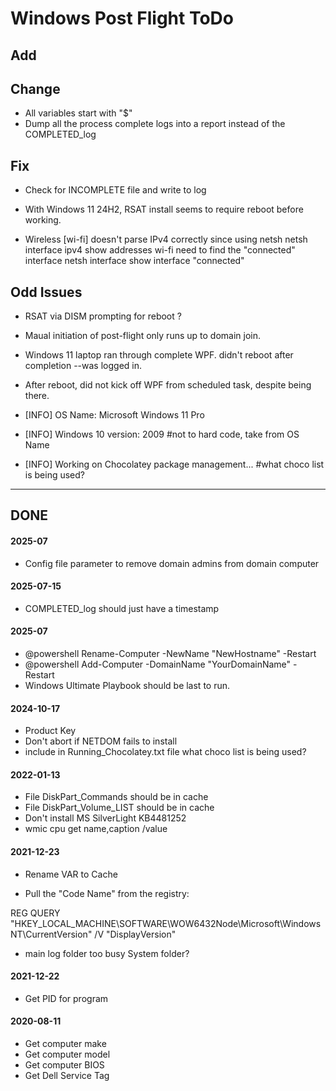 # Windows Post Flight ToDo 

## Add

	

## Change
- All variables start with "$"
- Dump all the process complete logs into a report instead of the COMPLETED_log


## Fix
- Check for INCOMPLETE file and write to log

- With Windows 11 24H2, RSAT install seems to require reboot before working.
- Wireless [wi-fi] doesn't parse IPv4 correctly since using netsh
	netsh interface ipv4 show addresses wi-fi
	need to find the "connected" interface
	netsh interface show interface
		"connected"

## Odd Issues

- RSAT via DISM prompting for reboot ?

- Maual initiation of post-flight only runs up to domain join.
- Windows 11 laptop ran through complete WPF. didn't reboot after completion --was logged in.

- After reboot, did not kick off WPF from scheduled task, despite being there.
- [INFO]	OS Name: Microsoft Windows 11 Pro 
- [INFO]	Windows 10 version: 2009 #not to hard code, take from OS Name
- [INFO]	Working on Chocolatey package management... #what choco list is being used?


-------------------------------------------------------------------------------


## DONE

#### 2025-07
- Config file parameter to remove domain admins from domain computer

#### 2025-07-15
- COMPLETED_log should just have a timestamp

#### 2025-07
- @powershell Rename-Computer -NewName "NewHostname" -Restart
- @powershell Add-Computer -DomainName "YourDomainName" -Restart
- Windows Ultimate Playbook should be last to run.




#### 2024-10-17
- Product Key
- Don't abort if NETDOM fails to install
- include in Running_Chocolatey.txt file what choco list is being used?

#### 2022-01-13

- File DiskPart_Commands should be in cache
- File DiskPart_Volume_LIST should be in cache
- Don't install MS SilverLight KB4481252
- wmic cpu get name,caption /value

#### 2021-12-23

- Rename VAR to Cache

- Pull the "Code Name" from the registry:

REG QUERY "HKEY_LOCAL_MACHINE\SOFTWARE\WOW6432Node\Microsoft\Windows NT\CurrentVersion" /V "DisplayVersion"

- main log folder too busy
	System folder?
	
	
#### 2021-12-22
- Get PID for program

#### 2020-08-11
- Get computer make
- Get computer model
- Get computer BIOS
- Get Dell Service Tag